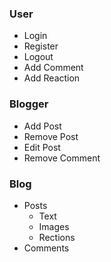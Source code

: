 ### User

- Login
- Register
- Logout
- Add Comment
- Add Reaction

### Blogger

- Add Post
- Remove Post
- Edit Post
- Remove Comment

### Blog

- Posts
  - Text
  - Images
  - Rections
- Comments
